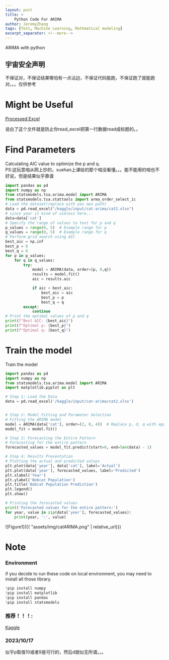 ```yaml
---
layout: post
title: >
    Python Code For ARIMA
author: JeremyZhang
tags: [Test, Machine Learning, Mathmatical modeling]
excerpt_separator: <!--more-->
---
```

ARIMA with python
## 宇宙安全声明
不保证对，不保证结果哪怕有一点沾边，不保证代码能跑，不保证跑了就能跑对。。。仅供参考
<!--more-->
# Might be Useful
[Processed Excel](https://downgit.github.io/#/home?url=https://github.com/JeremyZXi/jeremyzxi.github.io/blob/master/files/cat2.xlsx)

说白了这个文件就是防止你read_excel把第一行数据read成标题的。。
# Find Parameters
Calculating AIC value to optimize the p and q.<br>
PS:这玩意咱从网上抄的，xuehan上课给的那个咱没看懂。。。能不能用的咱也不好说，但是结果似乎靠谱
```python
import pandas as pd
import numpy as np
from statsmodels.tsa.arima.model import ARIMA
from statsmodels.tsa.stattools import arma_order_select_ic
# Load the dataset(replace with you own path)
data = pd.read_excel("/kaggle/input/cat-arima/cat2.xlsx")
# since year is kind of useless here...
data=data['cat']
# Specify the range of values to test for p and q
p_values = range(0, 5)  # Example range for p
q_values = range(0, 5)  # Example range for q
# Perform grid search using AIC
best_aic = np.inf
best_p = 0
best_q = 0
for p in p_values:
    for q in q_values:
        try:
            model = ARIMA(data, order=(p, 0,q))
            results = model.fit()
            aic = results.aic

            if aic < best_aic:
                best_aic = aic
                best_p = p
                best_q = q
        except:
            continue
# Print the optimal values of p and q
print(f"Best AIC: {best_aic}")
print(f"Optimal p: {best_p}")
print(f"Optimal q: {best_q}")
```
# Train the model
Train the model
```python
import pandas as pd
import numpy as np
from statsmodels.tsa.arima.model import ARIMA
import matplotlib.pyplot as plt

# Step 1: Load the Data
data = pd.read_excel('/kaggle/input/cat-arima/cat2.xlsx')


# Step 2: Model Fitting and Parameter Selection
# Fitting the ARIMA model
model = ARIMA(data['cat'], order=(2, 0, 4))  # Replace p, d, q with appropriate values
model_fit = model.fit()

# Step 3: Forecasting the Entire Pattern
# Forecasting for the entire pattern
forecasted_values = model_fit.predict(start=0, end=len(data) - 1)

# Step 4: Results Presentation
# Plotting the actual and predicted values
plt.plot(data['year'], data['cat'], label='Actual')
plt.plot(data['year'], forecasted_values, label='Predicted')
plt.xlabel('Year')
plt.ylabel('Bobcat Population')
plt.title('Bobcat Population Prediction')
plt.legend()
plt.show()

# Printing the forecasted values
print('Forecasted values for the entire pattern:')
for year, value in zip(data['year'], forecasted_values):
    print(year, ':', value)
```
![Figure1]({{ "assets/img/catARIMA.png" | relative_url}})
# Note
### Environment 
if you decide to run these code on local environment, you may need to install all those library.
```python
!pip install numpy
!pip install matplotlib
!pip install pandas
!pip install statsmodels
```
### 推荐！！！: <br>
[Kaggle](https://www.kaggle.com/)

### 2023/10/17<br>
似乎p取值10或者9是可行的，然后d貌似无所谓。。。

